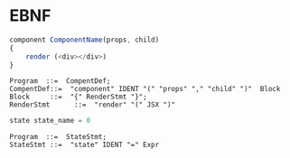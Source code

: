 # EBNF

```typescript
component ComponentName(props, child)
{
    render (<div></div>)
}
```

```ebnf
Program  ::=  CompentDef;
CompentDef::=  "component" IDENT "(" "props" "," "child" ")"  Block
Block     ::=  "{" RenderStmt "}";
RenderStmt      ::=  "render" "(" JSX ")"

```

```typescript
state state_name = 0
```

```ebnf
Program  ::=  StateStmt;
StateStmt ::=  "state" IDENT "=" Expr
```
